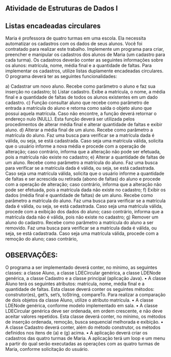 ## Atividade de Estruturas de Dados I
## Listas encadeadas circulares
Maria é professora de quatro turmas em uma escola. Ela necessita automatizar os cadastros com os dados de seus
alunos. Você foi contratado para realizar este trabalho. Implemente um programa para criar, preencher e manipular
os cadastros dos alunos de Maria (um cadastro para cada turma). Os cadastros deverão conter as seguintes
informações sobre os alunos: matrícula, nome, média final e a quantidade de faltas. Para implementar os cadastros,
utilize listas duplamente encadeadas circulares. O programa deverá ter as seguintes funcionalidades:

a) Cadastrar um novo aluno. Recebe como parâmetro o aluno e faz sua inserção no cadastro;
b) Listar cadastro. Exibe a matrícula, o nome, a média final e a quantidade de faltas de todos os alunos
existentes em um dado cadastro.
c) Função consultar aluno que recebe como parâmetro de entrada a matrícula do aluno e retorna como saída
o objeto aluno que possui aquela matrícula. Caso não encontre, a função deverá retornar o endereço nulo
(NULL). Esta função deverá ser utilizada pelos procedimentos de alterar média final e alterar
quantidade de faltas e exibir aluno.
d) Alterar a média final de um aluno. Recebe como parâmetro a matrícula do aluno. Faz uma busca para
verificar se a matrícula dada é válida, ou seja, se está cadastrada. Caso seja uma matrícula válida, solicita
que o usuário informe a nova média e procede com a operação de alteração; caso contrário, informa que a
alteração não pode ser efetuada, pois a matrícula não existe no cadastro;
e) Alterar a quantidade de faltas de um aluno. Recebe como parâmetro a matrícula do aluno. Faz uma busca
para verificar se a matrícula dada é válida, ou seja, se está cadastrada. Caso seja uma matrícula válida,
solicita que o usuário informe a quantidade de faltas e ser acrescida ou retirada (abono de faltas) do aluno
e procede com a operação de alteração; caso contrário, informa que a alteração não pode ser efetuada, pois
a matrícula dada não existe no cadastro;
f) Exibir os dados (média final e quantidade de faltas) de um aluno. Recebe como parâmetro a matrícula do
aluno. Faz uma busca para verificar se a matrícula dada é válida, ou seja, se está cadastrada. Caso seja uma
matrícula válida, procede com a exibição dos dados do aluno; caso contrário, informa que a matrícula dada
não é válida, pois não existe no cadastro;
g) Remover um aluno do cadastro. Recebe como parâmetro a matrícula do aluno a ser removido. Faz uma
busca para verificar se a matrícula dada é válida, ou seja, se está cadastrada. Caso seja uma matrícula
válida, procede com a remoção do aluno; caso contrário,

## OBSERVAÇÕES:
O programa a ser implementado deverá conter, no mínimo, as seguintes classes: a classe Aluno, a classe
LDECircular genérica, a classe LDENode genérica, a classe Cadastro e a classe principal (aplicação Java).
• A classe Aluno terá os seguintes atributos: matrícula, nome, média final e a quantidade de faltas. Esta classe
deverá conter os seguintes métodos: construtor(es), get’s, set’s, toString, compareTo. Para realizar a
comparação de dois objetos da classe Aluno, utilize o atributo matrícula.
• A classe LDENode genérica, conforme modelo implementado em sala.
• A classe LDECircular genérica deve ser ordenada, em ordem crescente, e não deve aceitar valores
repetidos. Esta classe deverá conter, no mínimo, os métodos de inserção ordenada, remoção, busca
sequencial melhorada e exibição.
• A classe Cadastro deverá conter, além do método construtor, os métodos definidos nos itens de (a) e (g)
acima.
• A aplicação deverá criar os cadastros das quatro turmas de Maria. A aplicação terá um loop e um menu a
partir do qual serão executadas as operações com as quatro turmas de Maria, conforme solicitação do
usuário.